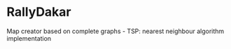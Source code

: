 # RallyDakar

Map creator based on complete graphs - TSP: nearest neighbour algorithm implementation
